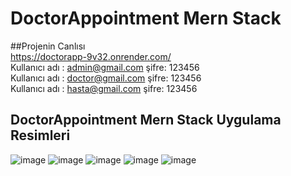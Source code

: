 # DoctorAppointment Mern Stack 

##Projenin Canlısı   
https://doctorapp-9v32.onrender.com/  
Kullanıcı adı : admin@gmail.com  şifre: 123456   
Kullanıcı adı : doctor@gmail.com  şifre: 123456    
Kullanıcı adı : hasta@gmail.com şifre: 123456   

## DoctorAppointment Mern Stack Uygulama Resimleri
![image](https://user-images.githubusercontent.com/109723263/230792213-5de3e298-b6f1-4399-b364-59e33a2bf626.png)
![image](https://user-images.githubusercontent.com/109723263/230792230-1f05bf35-9154-4987-b710-8c1316edd78a.png)
![image](https://user-images.githubusercontent.com/109723263/230792246-a6ba5d5f-c4ee-4990-8798-2141582577c6.png)
![image](https://user-images.githubusercontent.com/109723263/230792252-48dafc3d-9ac9-4271-bcc6-7cc4d3e9a785.png)
![image](https://user-images.githubusercontent.com/109723263/230792463-7ca05272-3885-40f2-ad55-e8fc19b5d8f0.png)

